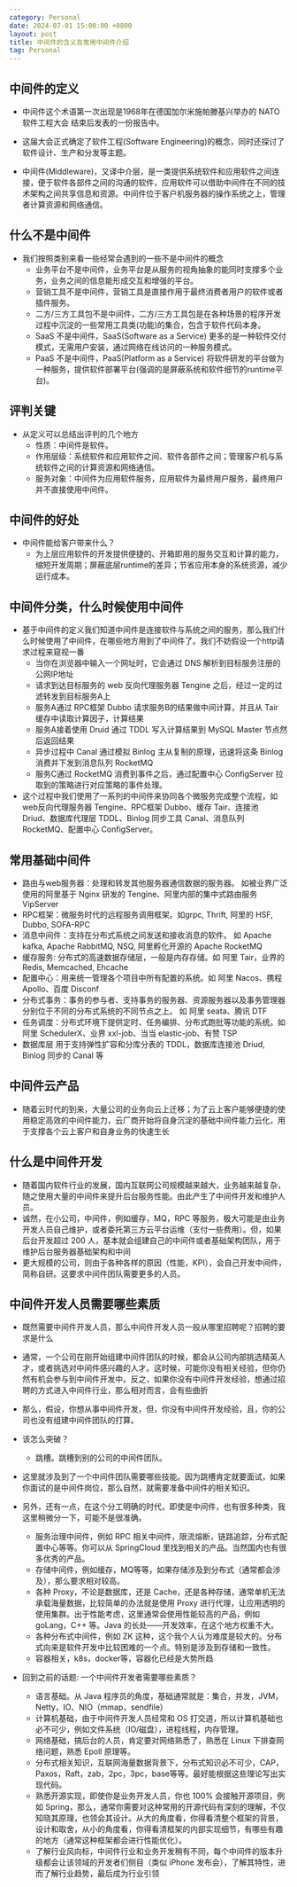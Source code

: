 ```yaml
---
category: Personal
date: 2024-07-01 15:00:00 +0800
layout: post
title: 中间件的含义及常用中间件介绍
tag: Personal
---
```

## 中间件的定义

+ 中间件这个术语第一次出现是1968年在德国加尔米施帕滕基兴举办的 NATO 软件工程大会 结束后发表的一份报告中。
+ 这届大会正式确定了软件工程(Software Engineering)的概念，同时还探讨了软件设计、生产和分发等主题。

+ 中间件(Middleware)，又译中介层，是一类提供系统软件和应用软件之间连接，便于软件各部件之间的沟通的软件，应用软件可以借助中间件在不同的技术架构之间共享信息和资源。中间件位于客户机服务器的操作系统之上，管理者计算资源和网络通信。

## 什么不是中间件

+ 我们按照类别来看一些经常会遇到的一些不是中间件的概念
  + 业务平台不是中间件，业务平台是从服务的视角抽象的能同时支撑多个业务，业务之间的信息能形成交互和增强的平台。
  + 营销工具不是中间件，营销工具是直接作用于最终消费者用户的软件或者插件服务。
  + 二方/三方工具包不是中间件，二方/三方工具包是在各种场景的程序开发过程中沉淀的一些常用工具类(功能)的集合，包含于软件代码本身。
  + SaaS 不是中间件，SaaS(Software as a Service) 更多的是一种软件交付模式，无需用户安装，通过网络在线访问的一种服务模式。
  + PaaS 不是中间件，PaaS(Platform as a Service) 将软件研发的平台做为一种服务，提供软件部署平台(强调的是屏蔽系统和软件细节的runtime平台)。

## 评判关键

+ 从定义可以总结出评判的几个地方
  + 性质：中间件是软件。
  + 作用层级：系统软件和应用软件之间、软件各部件之间；管理客户机与系统软件之间的计算资源和网络通信。
  + 服务对象：中间件为应用软件服务，应用软件为最终用户服务，最终用户并不直接使用中间件。

## 中间件的好处

+ 中间件能给客户带来什么？
  + 为上层应用软件的开发提供便捷的、开箱即用的服务交互和计算的能力，缩短开发周期；屏蔽底层runtime的差异；节省应用本身的系统资源，减少运行成本。

## 中间件分类，什么时候使用中间件

+ 基于中间件的定义我们知道中间件是连接软件与系统之间的服务，那么我们什么时候使用了中间件，在哪些地方用到了中间件了。我们不妨假设一个http请求过程来窥视一番
  + 当你在浏览器中输入一个网址时，它会通过 DNS 解析到目标服务注册的公网IP地址
  + 请求到达目标服务的 web 反向代理服务器 Tengine 之后，经过一定的过滤转发到目标服务A上
  + 服务A通过 RPC框架 Dubbo 请求服务B的结果做中间计算，并且从 Tair 缓存中读取计算因子，计算结果
  + 服务A接着使用 Druid 通过 TDDL 写入计算结果到 MySQL Master 节点然后返回结果
  + 异步过程中 Canal 通过模拟 Binlog 主从复制的原理，迅速将这条 Binlog 消费并下发到消息队列 RocketMQ
  + 服务C通过 RocketMQ 消费到事件之后，通过配置中心 ConfigServer 拉取到的策略进行对应策略的事件处理。
+ 这个过程中我们使用了一系列的中间件来协同各个微服务完成整个流程，如web反向代理服务器 Tengine、RPC框架 Dubbo、缓存 Tair、连接池 Driud、数据库代理层 TDDL、Binlog 同步工具 Canal、消息队列 RocketMQ、配置中心 ConfigServer。

## 常用基础中间件

+ 路由与web服务器：处理和转发其他服务器通信数据的服务器。 如被业界广泛使用的阿里基于 Nginx 研发的 Tengine、阿里内部的集中式路由服务 VipServer
+ RPC框架：微服务时代的远程服务调用框架。如grpc, Thrift, 阿里的 HSF, Dubbo, SOFA-RPC
+ 消息中间件：支持在分布式系统之间发送和接收消息的软件。 如 Apache kafka, Apache RabbitMQ, NSQ, 阿里孵化开源的 Apache RocketMQ
+ 缓存服务: 分布式的高速数据存储层，一般是内存存储。如 阿里 Tair，业界的 Redis, Memcached, Ehcache
+ 配置中心：用来统一管理各个项目中所有配置的系统。如 阿里 Nacos、携程 Apollo、百度 Disconf
+ 分布式事务：事务的参与者、支持事务的服务器、资源服务器以及事务管理器分别位于不同的分布式系统的不同节点之上。 如 阿里 seata、腾讯 DTF
+ 任务调度：分布式环境下提供定时、任务编排、分布式跑批等功能的系统。如 阿里 SchedulerX、业界 xxl-job、当当 elastic-job、有赞 TSP
+ 数据库层 用于支持弹性扩容和分库分表的 TDDL，数据库连接池 Driud, Binlog 同步的 Canal 等

## 中间件云产品

+ 随着云时代的到来，大量公司的业务向云上迁移；为了云上客户能够便捷的使用稳定高效的中间件能力，云厂商开始将自身沉淀的基础中间件能力云化，用于支撑各个云上客户和自身业务的快速生长

## 什么是中间件开发

+ 随着国内软件行业的发展，国内互联网公司规模越来越大，业务越来越复杂，随之使用大量的中间件来提升后台服务性能。由此产生了中间件开发和维护人员。
+ 诚然，在小公司，中间件，例如缓存，MQ，RPC 等服务，极大可能是由业务开发人员自己维护，或者委托第三方云平台运维（支付一些费用）。但，如果后台开发超过 200 人，基本就会组建自己的中间件或者基础架构团队，用于维护后台服务器基础架构和中间
+ 更大规模的公司，则由于各种各样的原因（性能，KPI），会自己开发中间件，简称自研。这要求中间件团队需要更多的人员。

## 中间件开发人员需要哪些素质

+ 既然需要中间件开发人员，那么中间件开发人员一般从哪里招聘呢？招聘的要求是什么
+ 通常，一个公司在刚开始组建中间件团队的时候，都会从公司内部挑选精英人才，或者挑选对中间件感兴趣的人才。这时候，可能你没有相关经验，但你仍然有机会参与到中间件开发中。反之，如果你没有中间件开发经验，想通过招聘的方式进入中间件行业，那么相对而言，会有些曲折
+ 那么，假设，你想从事中间件开发，但，你没有中间件开发经验，且，你的公司也没有组建中间件团队的打算。
+ 该怎么突破？
  + 跳槽。跳槽到别的公司的中间件团队。

+ 这里就涉及到了一个中间件团队需要哪些技能。因为跳槽肯定就要面试，如果你面试的是中间件岗位，那么自然，就需要准备中间件的相关知识。
+ 另外，还有一点，在这个分工明确的时代，即使是中间件，也有很多种类，我这里稍微分一下，可能不是很准确。
  + 服务治理中间件，例如 RPC 相关中间件，限流熔断，链路追踪，分布式配置中心等等。你可以从 SpringCloud 里找到相关的产品。当然国内也有很多优秀的产品。
  + 存储中间件，例如缓存，MQ等等，如果存储涉及到分布式（通常都会涉及），那么要求相对较高。
  + 各种 Proxy，不论是数据库，还是 Cache，还是各种存储，通常单机无法承载海量数据，比较简单的办法就是使用 Proxy 进行代理，让应用透明的使用集群。出于性能考虑，这里通常会使用性能较高的产品，例如 goLang，C++ 等。Java 的长处——开发效率，在这个地方权重不大。
  + 各种分布式中间件，例如 ZK 这种，这个我个人认为难度是较大的。分布式向来是软件开发中比较困难的一个点。特别是涉及到存储和一致性。
  + 容器相关，k8s，docker等，容器化已经是大势所趋

+ 回到之前的话题: 一个中间件开发者需要哪些素质？
  + 语言基础。从 Java 程序员的角度，基础通常就是：集合，并发，JVM，Netty，IO、NIO（mmap，sendfile）
  + 计算机基础，由于中间件开发人员经常和 OS 打交道，所以计算机基础也必不可少，例如文件系统（IO/磁盘），进程线程，内存管理。
  + 网络基础，搞后台的人员，肯定要对网络熟悉了，熟悉在 Linux 下排查网络问题，熟悉 Epoll 原理等。
  + 分布式相关知识，互联网海量数据背景下，分布式知识必不可少，CAP， Paxos，Raft，zab，2pc，3pc，base等等。最好能根据这些理论写出实现代码。
  + 熟悉开源实现，即使你是业务开发人员，你也 100% 会接触开源项目，例如 Spring，那么，通常你需要对这种常用的开源代码有深刻的理解，不仅知晓其原理，也领会其设计。从大的角度看，你得看清整个框架的背景，设计和取舍，从小的角度看，你得看清框架的内部实现细节，有哪些有趣的地方（通常这种框架都会进行性能优化）。
  + 了解行业风向标，中间件行业和业务开发稍有不同，每个中间件的版本升级都会让该领域的开发者们侧目（类似 iPhone 发布会），了解其特性，进而了解行业趋势，最后成为行业引领